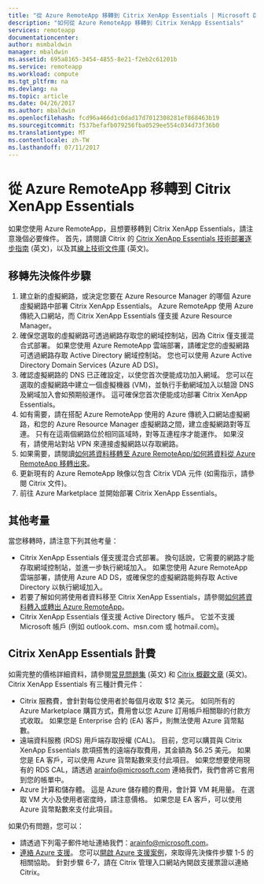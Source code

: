 ```yaml
---
title: "從 Azure RemoteApp 移轉到 Citrix XenApp Essentials | Microsoft Docs"
description: "如何從 Azure RemoteApp 移轉到 Citrix XenApp Essentials"
services: remoteapp
documentationcenter: 
author: msmbaldwin
manager: mbaldwin
ms.assetid: 695a8165-3454-4855-8e21-f2eb2c61201b
ms.service: remoteapp
ms.workload: compute
ms.tgt_pltfrm: na
ms.devlang: na
ms.topic: article
ms.date: 04/26/2017
ms.author: mbaldwin
ms.openlocfilehash: fcd96a466d1c0dad17d7012308281ef868463b19
ms.sourcegitcommit: f537befafb079256fba0529ee554c034d73f36b0
ms.translationtype: MT
ms.contentlocale: zh-TW
ms.lasthandoff: 07/11/2017
---
```

# <a name="migrate-from-azure-remoteapp-to-citrix-xenapp-essentials"></a>從 Azure RemoteApp 移轉到 Citrix XenApp Essentials

如果您使用 Azure RemoteApp，且想要移轉到 Citrix XenApp Essentials，請注意幾個必要條件。 首先，請閱讀 Citrix 的 [Citrix XenApp Essentials 技術部署逐步指南](https://docs.citrix.com/content/dam/docs/en-us/citrix-cloud/downloads/xenapp-essentials-deployment-guide.pdf) \(英文\)，以及其[線上技術文件庫](http://docs.citrix.com/en-us/citrix-cloud/xenapp-and-xendesktop-service/xenapp-essentials.html) \(英文\)。 

## <a name="prerequisite-steps-for-migration"></a>移轉先決條件步驟

1. 建立新的虛擬網路，或決定您要在 Azure Resource Manager 的哪個 Azure 虛擬網路中部署 Citrix XenApp Essentials。 Azure RemoteApp 使用 Azure 傳統入口網站，而 Citrix XenApp Essentials 僅支援 Azure Resource Manager。  
2. 確保您選取的虛擬網路可透過網路存取您的網域控制站，因為 Citrix 僅支援混合式部署。 如果您使用 Azure RemoteApp 雲端部署，請確定您的虛擬網路可透過網路存取 Active Directory 網域控制站。 您也可以使用 Azure Active Directory Domain Services (Azure AD DS)。 
3. 確認虛擬網路的 DNS 已正確設定，以使您首次便能成功加入網域。 您可以在選取的虛擬網路中建立一個虛擬機器 (VM)，並執行手動網域加入以驗證 DNS 及網域加入會如預期般運作。 這可確保您首次便能成功部署 Citrix XenApp Essentials。 
4. 如有需要，請在搭配 Azure RemoteApp 使用的 Azure 傳統入口網站虛擬網路，和您的 Azure Resource Manager 虛擬網路之間，建立虛擬網路對等互連。 只有在這兩個網路位於相同區域時，對等互連程序才能運作。 如果沒有，請使用站對站 VPN 來連接虛擬網路以存取網路。 
5. 如果需要，請閱讀[如何將資料移轉至 Azure RemoteApp/如何將資料從 Azure RemoteApp 移轉出來](remoteapp-migrate.md)。 
6. 更新現有的 Azure RemoteApp 映像以包含 Citrix VDA 元件 (如需指示，請參閱 Citrix 文件)。 
7. 前往 Azure Marketplace 並開始部署 Citrix XenApp Essentials。

## <a name="other-considerations"></a>其他考量

當您移轉時，請注意下列其他考量：
- Citrix XenApp Essentials 僅支援混合式部署。 換句話說，它需要的網路才能存取網域控制站，並進一步執行網域加入。 如果您使用 Azure RemoteApp 雲端部署，請使用 Azure AD DS，或確保您的虛擬網路能夠存取 Active Directory 以執行網域加入。 
- 若要了解如何將使用者資料移至 Citrix XenApp Essentials，請參閱[如何將資料轉入或轉出 Azure RemoteApp](remoteapp-migrate.md)。 
- Citrix XenApp Essentials 僅支援 Active Directory 帳戶。 它並不支援 Microsoft 帳戶 (例如 outlook.com、msn.com 或 hotmail.com)。 

## <a name="citrix-xenapp-essentials-billing"></a>Citrix XenApp Essentials 計費

如需完整的價格詳細資料，請參閱[常見問題集](https://www.citrix.com/global-partners/microsoft/resources/xenapp-essentials-faq.html#tab-30699) \(英文\) 和 [Citrix 概觀文章](https://www.citrix.com/global-partners/microsoft/remote-app.html) \(英文\)。 Citrix XenApp Essentials 有三種計費元件：

- Citrix 服務費，會針對每位使用者於每個月收取 $12 美元。 如同所有的 Azure Marketplace 購買方式，費用會以您 Azure 訂用帳戶相關聯的付款方式收取。 如果您是 Enterprise 合約 (EA) 客戶，則無法使用 Azure 貨幣點數。 
- 遠端資料服務 (RDS) 用戶端存取授權 (CAL)。 目前，您可以購買與 Citrix XenApp Essentials 款項搭售的遠端存取費用，其金額為 $6.25 美元。 如果您是 EA 客戶，可以使用 Azure 貨幣點數來支付此項目。 如果您想要使用現有的 RDS CAL，請透過 [arainfo@microsoft.com](mailto:arainfo@microsoft.com) 連絡我們，我們會將它套用到您的帳單中。 
- Azure 計算和儲存體。 這是 Azure 儲存體的費用，會計算 VM 耗用量。 在選取 VM 大小及使用者密度時，請注意價格。 如果您是 EA 客戶，可以使用 Azure 貨幣點數來支付此項目。

如果仍有問題，您可以：
- 請透過下列電子郵件地址連絡我們：[arainfo@microsoft.com](mailto:arainfo@microsoft.com)。
- [連絡 Azure 支援](https://portal.azure.com/?#blade/Microsoft_Azure_Support/HelpAndSupportBlade)。 您可以[開啟 Azure 支援案例](https://portal.azure.com/?#blade/Microsoft_Azure_Support/HelpAndSupportBlade)，來取得先決條件步驟 1-5 的相關協助。 針對步驟 6-7，請在 Citrix 管理入口網站內開啟支援票證以連絡 Citrix。 
